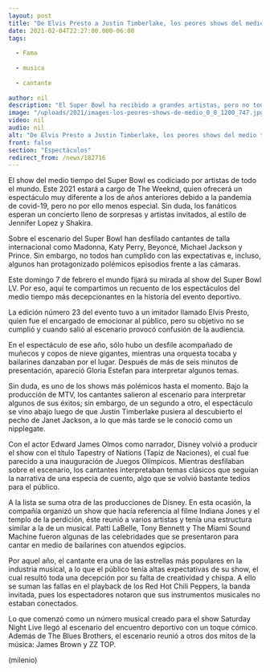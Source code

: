 ```yaml
---
layout: post
title: "De Elvis Presto a Justin Timberlake, los peores shows del medio tiempo del Super Bowl"
date: 2021-02-04T22:27:00.000-06:00
tags:
  
  - Fama
  
  - musica
  
  - cantante
  
author: nil
description: "El Super Bowl ha recibido a grandes artistas, pero no todos cumplieron con las expectativas e, incluso, algunos protagonizaron polémicos episodios frente a las cámaras. "
image: "/uploads/2021/images-los-peores-shows-de-medio_0_0_1200_747.jpg"
video: nil
audio: nil
alt: "De Elvis Presto a Justin Timberlake, los peores shows del medio tiempo del Super Bowl"
front: false
section: "Espectáculos"
redirect_from: /news/182716
---
```


El show del medio tiempo del Super Bowl es codiciado por artistas de todo el mundo. Este 2021 estará a cargo de The Weeknd, quien ofrecerá un espectáculo muy diferente a los de años anteriores debido a la pandemia de covid-19, pero no por ello menos especial. Sin duda, los fanáticos esperan un concierto lleno de sorpresas y artistas invitados, al estilo de Jennifer Lopez y Shakira. 

Sobre el escenario del Super Bowl han desfilado cantantes de talla internacional como Madonna, Katy Perry, Beyoncé, Michael Jackson y Prince. Sin embargo, no todos han cumplido con las expectativas e, incluso, algunos han protagonizado polémicos episodios frente a las cámaras.  

Este domingo 7 de febrero el mundo fijará su mirada al show del Super Bowl LV. Por eso, aquí te compartimos un recuento de los espectáculos del medio tiempo más decepcionantes en la historia del evento deportivo.  

La edición número 23 del evento tuvo a un imitador llamado Elvis Presto, quien fue el encargado de emocionar al público, pero su objetivo no se cumplió y cuando salió al escenario provocó confusión de la audiencia.  

En el espectáculo de ese año, sólo hubo un desfile acompañado de muñecos y copos de nieve gigantes, mientras una orquesta tocaba y bailarines danzaban por el lugar. Después de más de seis minutos de presentación, apareció Gloria Estefan para interpretar algunos temas.  

Sin duda, es uno de los shows más polémicos hasta el momento. Bajo la producción de MTV, los cantantes salieron al escenario para interpretar algunos de sus éxitos; sin embargo, de un segundo a otro, el espectáculo se vino abajo luego de que Justin Timberlake pusiera al descubierto el pecho de Janet Jackson, a lo que más tarde se le conoció como un nipplegate.  

Con el actor Edward James Olmos como narrador, Disney volvió a producir el show con el título Tapestry of Nations (Tapiz de Naciones), el cual fue parecido a una inauguración de Juegos Olímpicos. Mientras desfilaban sobre el escenario, los cantantes interpretaban temas clásicos que seguían la narrativa de una especia de cuento, algo que se volvió bastante tedios para el público.  

A la lista se suma otra de las producciones de Disney. En esta ocasión, la compañía organizó un show que hacía referencia al filme Indiana Jones y el templo de la perdición, éste reunió a varios artistas y tenía una estructura similar a la de un musical. Patti LaBelle, Tony Bennett y The Miami Sound Machine fueron algunas de las celebridades que se presentaron para cantar en medio de bailarines con atuendos egipcios.  

Por aquel año, el cantante era una de las estrellas más populares en la industria musical, a lo que el público tenía altas expectativas de su show, el cual resultó toda una decepción por su falta de creatividad y chispa. A ello se suman las fallas en el playback de los Red Hot Chili Peppers, la banda invitada, pues los espectadores notaron que sus instrumentos musicales no estaban conectados.  

Lo que comenzó como un número musical creado para el show Saturday Night Live llegó al escenario del encuentro deportivo con un toque cómico. Además de The Blues Brothers, el escenario reunió a otros dos mitos de la música: James Brown y ZZ TOP.  

(milenio)